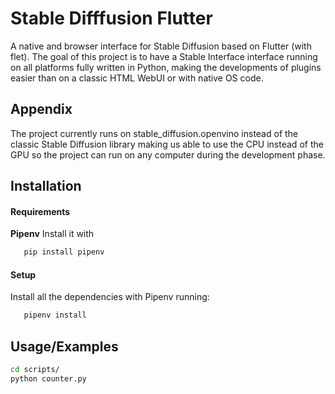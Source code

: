 # Stable Difffusion Flutter
A native and browser interface for Stable Diffusion based on Flutter (with flet). The goal of this project is to have a Stable Interface interface running on all platforms fully written in Python, making the developments of plugins easier than on a classic HTML WebUI or with native OS code.


## Appendix

The project currently runs on stable_diffusion.openvino instead of the classic Stable Diffusion library making us able to use the CPU instead of the GPU so the project can run on any computer during the development phase.

## Installation

#### Requirements

**Pipenv**
Install it with
```bash
   pip install pipenv
```

#### Setup

Install all the dependencies with Pipenv running:
```bash
   pipenv install
```


    
## Usage/Examples

```bash
cd scripts/
python counter.py
```

